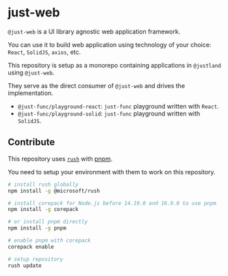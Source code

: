 # just-web

`@just-web` is a UI library agnostic web application framework.

You can use it to build web application using technology of your choice: `React`, `SolidJS`, `axios`, etc.

This repository is setup as a monorepo containing applications in `@justland` using `@just-web`.

They serve as the direct consumer of `@just-web` and drives the implementation.

- `@just-func/playground-react`: `just-func` playground written with `React`.
- `@just-func/playground-solid`: `just-func` playground written with `SolidJS`.

## Contribute

This repository uses [`rush`](https://rushjs.io/) with [pnpm](https://pnpm.io/).

You need to setup your environment with them to work on this repository.

```sh
# install rush globally
npm install -g @microsoft/rush

# install corepack for Node.js before 14.19.0 and 16.9.0 to use pnpm
npm install -g corepack

# or install pnpm directly
npm install -g pnpm

# enable pnpm with corepack
corepack enable

# setup repository
rush update
```
